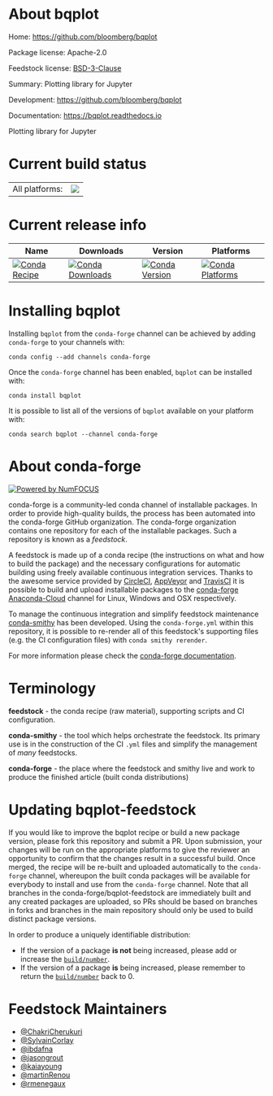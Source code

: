About bqplot
============

Home: https://github.com/bloomberg/bqplot

Package license: Apache-2.0

Feedstock license: [BSD-3-Clause](https://github.com/conda-forge/bqplot-feedstock/blob/master/LICENSE.txt)

Summary: Plotting library for Jupyter

Development: https://github.com/bloomberg/bqplot

Documentation: https://bqplot.readthedocs.io

Plotting library for Jupyter

Current build status
====================


<table><tr><td>All platforms:</td>
    <td>
      <a href="https://dev.azure.com/conda-forge/feedstock-builds/_build/latest?definitionId=3754&branchName=master">
        <img src="https://dev.azure.com/conda-forge/feedstock-builds/_apis/build/status/bqplot-feedstock?branchName=master">
      </a>
    </td>
  </tr>
</table>

Current release info
====================

| Name | Downloads | Version | Platforms |
| --- | --- | --- | --- |
| [![Conda Recipe](https://img.shields.io/badge/recipe-bqplot-green.svg)](https://anaconda.org/conda-forge/bqplot) | [![Conda Downloads](https://img.shields.io/conda/dn/conda-forge/bqplot.svg)](https://anaconda.org/conda-forge/bqplot) | [![Conda Version](https://img.shields.io/conda/vn/conda-forge/bqplot.svg)](https://anaconda.org/conda-forge/bqplot) | [![Conda Platforms](https://img.shields.io/conda/pn/conda-forge/bqplot.svg)](https://anaconda.org/conda-forge/bqplot) |

Installing bqplot
=================

Installing `bqplot` from the `conda-forge` channel can be achieved by adding `conda-forge` to your channels with:

```
conda config --add channels conda-forge
```

Once the `conda-forge` channel has been enabled, `bqplot` can be installed with:

```
conda install bqplot
```

It is possible to list all of the versions of `bqplot` available on your platform with:

```
conda search bqplot --channel conda-forge
```


About conda-forge
=================

[![Powered by NumFOCUS](https://img.shields.io/badge/powered%20by-NumFOCUS-orange.svg?style=flat&colorA=E1523D&colorB=007D8A)](http://numfocus.org)

conda-forge is a community-led conda channel of installable packages.
In order to provide high-quality builds, the process has been automated into the
conda-forge GitHub organization. The conda-forge organization contains one repository
for each of the installable packages. Such a repository is known as a *feedstock*.

A feedstock is made up of a conda recipe (the instructions on what and how to build
the package) and the necessary configurations for automatic building using freely
available continuous integration services. Thanks to the awesome service provided by
[CircleCI](https://circleci.com/), [AppVeyor](https://www.appveyor.com/)
and [TravisCI](https://travis-ci.com/) it is possible to build and upload installable
packages to the [conda-forge](https://anaconda.org/conda-forge)
[Anaconda-Cloud](https://anaconda.org/) channel for Linux, Windows and OSX respectively.

To manage the continuous integration and simplify feedstock maintenance
[conda-smithy](https://github.com/conda-forge/conda-smithy) has been developed.
Using the ``conda-forge.yml`` within this repository, it is possible to re-render all of
this feedstock's supporting files (e.g. the CI configuration files) with ``conda smithy rerender``.

For more information please check the [conda-forge documentation](https://conda-forge.org/docs/).

Terminology
===========

**feedstock** - the conda recipe (raw material), supporting scripts and CI configuration.

**conda-smithy** - the tool which helps orchestrate the feedstock.
                   Its primary use is in the construction of the CI ``.yml`` files
                   and simplify the management of *many* feedstocks.

**conda-forge** - the place where the feedstock and smithy live and work to
                  produce the finished article (built conda distributions)


Updating bqplot-feedstock
=========================

If you would like to improve the bqplot recipe or build a new
package version, please fork this repository and submit a PR. Upon submission,
your changes will be run on the appropriate platforms to give the reviewer an
opportunity to confirm that the changes result in a successful build. Once
merged, the recipe will be re-built and uploaded automatically to the
`conda-forge` channel, whereupon the built conda packages will be available for
everybody to install and use from the `conda-forge` channel.
Note that all branches in the conda-forge/bqplot-feedstock are
immediately built and any created packages are uploaded, so PRs should be based
on branches in forks and branches in the main repository should only be used to
build distinct package versions.

In order to produce a uniquely identifiable distribution:
 * If the version of a package **is not** being increased, please add or increase
   the [``build/number``](https://docs.conda.io/projects/conda-build/en/latest/resources/define-metadata.html#build-number-and-string).
 * If the version of a package **is** being increased, please remember to return
   the [``build/number``](https://docs.conda.io/projects/conda-build/en/latest/resources/define-metadata.html#build-number-and-string)
   back to 0.

Feedstock Maintainers
=====================

* [@ChakriCherukuri](https://github.com/ChakriCherukuri/)
* [@SylvainCorlay](https://github.com/SylvainCorlay/)
* [@ibdafna](https://github.com/ibdafna/)
* [@jasongrout](https://github.com/jasongrout/)
* [@kaiayoung](https://github.com/kaiayoung/)
* [@martinRenou](https://github.com/martinRenou/)
* [@rmenegaux](https://github.com/rmenegaux/)

